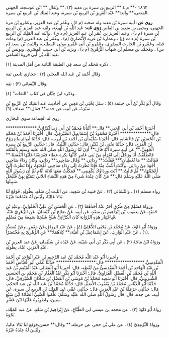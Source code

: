 ١٨٦٢ -** م ٤:** الربيع بن سبرة بن معبد (٣) ،** ويُقال:** ابْن عوسجة، الجهني المدني،** والد:** عَبْد الْعَزِيزِ بْن الربيع بْن سبرة، وعبد الملك بْن الربيع بْن سبرة.

**روى عن:** أبيه سبرة بْن معبد وله صحبة (م ٤) ، وعُمَر بْن عبد العزيز، وعَمْرو بْن مرة الجهني، ويحيى بن سَعِيد بن العاص.**رَوَى عَنه:** عَبد اللَّهِ بْن لَهِيعَة، وابْنه عبد العزيز بْن الربيع بْن سبرة (م د) ، وعبد العزيز بن عُمَر بْن عبد العزيز (م د ق) ، وابْنه عَبد المَلِك بْن الربيع بْن سبرة (م د ت ق) ، وعمارة بْن غزية الأَنْصارِيّ (م) ، وعُمَر بْن عبد العزيز (م) ومات قبله، وعَمْرو بْن الحارث المِصْرِي، وعَمْرو بْن أَبي عَمْرو مولى المطلب، والليث بْن سعد (م س) ، ومُحَمَّد بن مسلم بْن شهاب الزُّهْرِيّ (م د) ، ويزيد بْن أَبي حبيب المِصْرِي، ويونس بْن عَبد الله بْن أَبي فروة الشامي.

ذكره مُحَمَّد بْن سعد فِي الطبقة الثانية من أهل المدينة (١) .

وَقَال أَحْمَد بْن عَبد الله العجلي (٢) : حجازي تابعي ثقة.

وَقَال النَّسَائي (٣) : ثقة.

وذكره ابنُ حِبَّان في كتاب "الثقات" (٤) .

وَقَال أَبُو بَكْرِ بْنُ أَبي خيثمة (٥) : سئل يَحْيَى بْن مَعِين عن أحاديث عَبد المَلِك بْنُ الرَّبِيعِ بْنِ سَبْرَةَ، عَن أبيه، عن جده،** فقال:** ضعاف (٦) .

روى له الجماعة سوى البخاري.

أَخْبَرَنَا أَحْمَد بْن أَبي الخير،** قال:** أَنْبَأَنَا مُحَمَّدُ بْنُ أَبي زيدالْكَرَّانِيُّ،************** قال:************** أَخْبَرَنَا مَحْمُودُ بْنُ إِسْمَاعِيلَ الصَّيْرَفِيُّ، قال: أَخْبَرَنَا أَحْمَدُ بْنُ مُحَمَّدِ بْنِ الْحُسَيْنِ بْنُ فَاذْشَاهِ، قال: أَخْبَرَنَا سُلَيْمان بْن أَحْمَد بْن أيوب، قال: حَدَّثَنَا أبوالزنباع رَوْحُ بْنُ الْفَرَجِ، قال: حَدَّثَنَا يَحْيَى بْنُ بُكَيْرٍ، قال: حَدَّثَنِي اللَّيْثُ، قال: حَدَّثَنِي الرَّبِيعُ بْنُ سبرة الْجُهَنِيُّ،** عَن أَبِيهِ سبرة أَنَّهُ قال:** أَذِنَ لَنَا رَسُولُ اللَّهِ صلى الله عليه وسلم بِالْمُتْعَة فَانْطَلَقْتُ أَنَا ورَجُلٌ إِلَى امْرَأَهٍ مِنْ بَنِي عَامِرٍ كَأَنَّهَا بكرة عطاء فَعَرَضْنَا عَلَيْهَا أَنْفُسَنَا،** فَقَالَتْ:** مَا تُعْطِيانِ؟** فَقُلْتُ:** رِدَائِي،** وَقَال صَاحِبِي:** رِدَائِي، وكَانَ رِدَاءُ صَاحِبِي أَجْوَدَ مِنْ رِدَائِي، وكُنْتُ أَشَّبَّ مِنْهُ فَإِذَا نَظَرَتْ إِلَى رِدَاءِ صَاحِبِي أَعْجَبَهَا، وإِذَا نَظَرَتْ إِلَيَّ أَعْجَبْتُهَا،** ثُمَّ قَالَتْ:** أَنْتَ ورِدَاؤُكَ يَكْفِينِي.** فَمَكَثْتُ مَعَهَا ثَلاثَةَ أَيَّامٍ ثُمَّ أن رَسُول اللَّهِ صَلَّى اللَّهُ عَلَيْهِ وسَلَّمَ قال:** مَنْ كَانَ عِنْدَهُ شَيءٌ مِنْ هَذِهِ النِّسَاءِ اللاتي يَتَمَتَّعُ بِهِنَّ فَلْيُخَلِّ سَبِيلَهَا.

رواه مسلم (١) ، والنَّسَائي (٢) ، عَنْ قتيبة بْن سَعِيد، عن الليث بْن سَعْدٍ، بِطُولِهِ، فَوَقَعَ لَنَا بَدَلا عَالِيًا، ولَيْسَ لَهُ عِنْدَهُمَا غَيْرُهُ.

ورَوَاهُ مُسْلِمٌ مِنْ طُرُقٍ أخَرُ عَنْهُ أَحَدُهُمَا (٣) ، عَنِ الْحَسَنِ بْنِ عَلِيٍّ الْحُلَوَانِيِّ، وعَبْدِ بْنِ حُمَيْدٍ، عَنْ يعقوب بْن إِبْرَاهِيمَ بْن سَعْدٍ، عَن أَبِيهِ، عَنْ صَالِحِ بْنِ كَيْسَانَ، عَنِ الزُّهْرِيّ عَنْهُ. فَبِاعْتِبَارِ هَذِهِ الرِّوَايَهَ كَانَ الْكَرَّانِيُّ شَيْخُ شَيْخِنَا سَمِعَهُ مِنْ مُسْلِمٍ.

ورَوَاهُ أَبُو دَاوُدَ، عَنْ مُحَمَّدِ بْنِ يَحْيَى الذُّهْلِيِّ (٤) ، عَنْ عَبْدِ الرزاق،عَنْ مَعْمَرٍ. وعَنْ مُسَدَّدٍ (١) ، عَنْ عَبْدِ الْوَارِثِ، عَنْ إِسْمَاعِيلَ بْنِ أُمَيَّهَ،** كِلاهُمَا:** عَنِ الزُّهْرِيّ بِهِ مُخْتَصَرًا.

ورَوَاهُ ابْنُ مَاجَهْ (٢) ، عَن أَبِي بَكْر بْن أَبي شَيْبَة، عَنْ عَبْدَهَ بْنِ سُلَيْمان، عَنْ عبد العزيز بْنِ عَبْدِ الْعَزِيزِ، عَنْهُ، بِطُولِهِ.

وأخبرنا أَبُو عَبْد اللَّه مُحَمَّد بْنُ عَبد الرَّحِيمِ بْنِ عَبْدِ الْوَاحِدِ بْنِ أَحْمَدَ الْمَقْدِسِيُّ،****************** قال:****************** حَدَّثَنَا عَمِّي أَبُو الْعَبَّاسِ أَحْمَدُ بْنِ عَبْدِ الْوَاحِدِ بْنِ أَحْمَدَ الْمَقْدِسِيُّ مِنْ لَفْظِهِ، قال: أخبرنا أَبُو الْمَعَالِي عَبْدُ الْمُنْعِمِ بْنُ عَبد اللَّهِ بْن مُحَمَّد بْن الْفَضْلِ الْفُرَاوِيُّ، قال: أَخْبَرَنَا أَبُو بَكْرٍ عَبْدُ الْغَفَّارِ بْنِ مُحَمَّدِ بن الحسين الشِّيرَوِييُّ، قال: أَخْبَرَنَا أَبُو سَعِيد مُحَمَّدُ بْنُ مُوسَى بْنِ الْفَضْلِ بْنِ شَاذَانَ الصَّيْرَفِيُّ، قال: حَدَّثَنَا أَبُو الْعَبَّاسِ مُحَمَّدُ بْنُ يَعْقُوبَ الأَصَمُّ، قال: حَدَّثَنَا مُحَمَّدُ بْنُ عَبد اللَّهِ بْن عبد الحكم، قال: حَدَّثَنِي حَرْمَلَةُ بْنُ عَبْدِ الْعَزِيزِ، قال: حَدَّثَنِي عَمِّي عَبد المَلِك بْن الربيع بْن سبرة، عَن أبيه، عن جده، قال: قال رَسُولُ اللَّهِ صلى الله عَلَيْه وسَلَّمَ: عَلِّمُوا الصَّبِيَّ الصَّلاةَ ابْنَ سَبْعِ سِنِينَ، واضْرِبُوهُ عَلَيْهَا ابْنَ عَشْرٍ.

رَوَاهُ أَبُو دَاوُدَ (٣) ، عن محمد بن عيسى ابن الطَّبَّاعِ، عَنْ إِبْرَاهِيمَ بْنِ سَعْدٍ، عَنْ عَبد المَلِك، نَحْوَهُ.

ورَوَاهُ التِّرْمِذِيّ (٤) ، عن علي بْن حجر، عن حرملة،** وَقَال:** حسن،فوقع لنا بَدَلا عاليا، ولَيْسَ لَهُ عِنْدَهُ غَيْرُهُ.